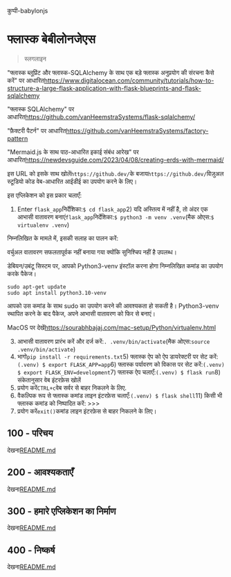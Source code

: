 कुप्पी-babylonjs

# फ्लास्क बेबीलोनजेएस

> स्लगलाइन

"फ्लास्क ब्लूप्रिंट और फ्लास्क-SQLAlchemy के साथ एक बड़े फ्लास्क अनुप्रयोग की संरचना कैसे करें" पर आधारित<https://www.digitalocean.com/community/tutorials/how-to-structure-a-large-flask-application-with-flask-blueprints-and-flask-sqlalchemy>

"फ्लास्क SQLAlchemy" पर आधारित<https://github.com/vanHeemstraSystems/flask-sqlalchemy/>

"फ़ैक्टरी पैटर्न" पर आधारित<https://github.com/vanHeemstraSystems/factory-pattern>

"Mermaid.js के साथ पाठ-आधारित इकाई संबंध आरेख" पर आधारित<https://newdevsguide.com/2023/04/08/creating-erds-with-mermaid/>

इस URL को इसके साथ खोलें`https://github.dev/`के बजाय`https://github.dev/`विज़ुअल स्टूडियो कोड वेब-आधारित आईडीई का उपयोग करने के लिए।

इस एप्लिकेशन को इस प्रकार चलाएँ:

1) Enter `flask_app`निर्देशिका:`$ cd flask_app`2) यदि अस्तित्व में नहीं है, तो अंदर एक आभासी वातावरण बनाएं`flask_app`निर्देशिका:`$ python3 -m venv .venv`(मैक ओएस:`$ virtualenv .venv`)

निम्नलिखित के मामले में, इसकी सलाह का पालन करें:

वर्चुअल वातावरण सफलतापूर्वक नहीं बनाया गया क्योंकि सुनिश्चिप नहीं है
उपलब्ध।

डेबियन/उबंटू सिस्टम पर, आपको Python3-venv इंस्टॉल करना होगा
निम्नलिखित कमांड का उपयोग करके पैकेज।

    sudo apt-get update
    sudo apt install python3.10-venv

आपको उस कमांड के साथ sudo का उपयोग करने की आवश्यकता हो सकती है।  Python3-venv स्थापित करने के बाद
पैकेज, अपने आभासी वातावरण को फिर से बनाएं।

MacOS पर देखें<https://sourabhbajaj.com/mac-setup/Python/virtualenv.html>

3) आभासी वातावरण प्रारंभ करें और दर्ज करें:`. .venv/bin/activate`(मैक ओएस:`source .venv/bin/activate`)
4) भागो`pip install -r requirements.txt`5) फ्लास्क ऐप को ऐप डायरेक्टरी पर सेट करें:`(.venv) $ export FLASK_APP=app`6) फ्लास्क पर्यावरण को विकास पर सेट करें:`(.venv) $ export FLASK_ENV=development`7) फ्लास्क ऐप चलाएँ:`(.venv) $ flask run`8) संकेतानुसार वेब इंटरफ़ेस खोलें
9) प्रयोग करें`CTRL+c`वेब सर्वर से बाहर निकलने के लिए.
10) वैकल्पिक रूप से फ्लास्क कमांड लाइन इंटरफ़ेस चलाएँ:`(.venv) $ flask shell`11) किसी भी फ्लास्क कमांड को निष्पादित करें: >>>
12) प्रयोग करें`exit()`कमांड लाइन इंटरफ़ेस से बाहर निकलने के लिए।

## 100 - परिचय

देखना[README.md](./100/README.md)

## 200 - आवश्यकताएँ

देखना[README.md](./200/README.md)

## 300 - हमारे एप्लिकेशन का निर्माण

देखना[README.md](./300/README.md)

## 400 - निष्कर्ष

देखना[README.md](./400/README.md)

